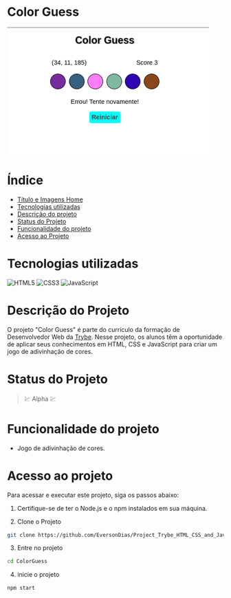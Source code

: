 # Color Guess

![Color Guess](readme/cardProject/main.png)

# Índice

* [Título e Imagens Home](#color-guess)
* [Tecnologias utilizadas](#tecnologias-utilizadas)
* [Descrição do projeto](#descrição-do-projeto)
* [Status do Projeto](#status-do-projeto)
* [Funcionalidade do projeto](#-funcionalidade-do-projeto)
* [Acesso ao Projeto](#acesso-ao-projeto)

# Tecnologias utilizadas

![HTML5](https://img.shields.io/badge/html5-%23E34F26.svg?style=for-the-badge&logo=html5&logoColor=white)
![CSS3](https://img.shields.io/badge/css3-%231572B6.svg?style=for-the-badge&logo=css3&logoColor=white)
![JavaScript](https://img.shields.io/badge/javascript-%23323330.svg?style=for-the-badge&logo=javascript&logoColor=%23F7DF1E)

# Descrição do Projeto

O projeto "Color Guess" é parte do currículo da formação de Desenvolvedor Web da [Trybe](https://www.betrybe.com/). Nesse projeto, os alunos têm a oportunidade de aplicar seus conhecimentos em HTML, CSS e JavaScript para criar um jogo de adivinhação de cores.

# Status do Projeto

> 💹 Alpha 💹

# Funcionalidade do projeto

- Jogo de adivinhação de cores.

# Acesso ao projeto

Para acessar e executar este projeto, siga os passos abaixo:

1. Certifique-se de ter o Node.js e o npm instalados em sua máquina.

2. Clone o Projeto

```bash
git clone https://github.com/EversonDias/Project_Trybe_HTML_CSS_and_JavaScript_Color_Guess.git ColorGuess
```

3. Entre no projeto

```bash
cd ColorGuess
```

4. inicie o projeto

```bash
npm start
```
